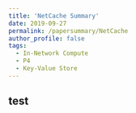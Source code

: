 ```yaml
---
title: 'NetCache Summary'
date: 2019-09-27
permalink: /papersummary/NetCache
author_profile: false
tags:
  - In-Network Compute
  - P4
  - Key-Value Store
---
```



test 
-------